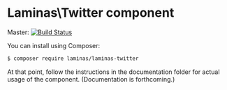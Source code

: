 # Laminas\Twitter component

Master: [![Build Status](https://travis-ci.org/laminas/laminas-twitter.png?branch=master)](https://travis-ci.org/laminas/laminas-twitter)

You can install using Composer:

```bash
$ composer require laminas/laminas-twitter
```

At that point, follow the instructions in the documentation folder for actual
usage of the component. (Documentation is forthcoming.)
